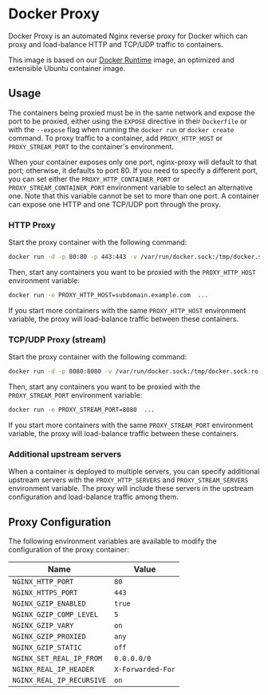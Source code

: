 # Docker Proxy

Docker Proxy is an automated Nginx reverse proxy for Docker which can proxy and load-balance HTTP and TCP/UDP traffic to
containers.

This image is based on our [Docker Runtime](https://github.com/sitepilot/docker-runtime) image, an optimized and
extensible Ubuntu container image.

## Usage

The containers being proxied must be in the same network and expose the port to be proxied, either using the `EXPOSE`
directive in their `Dockerfile` or with the `--expose` flag when running the `docker run` or `docker create` command. To
proxy traffic to a container, add `PROXY_HTTP_HOST` or `PROXY_STREAM_PORT` to the container's environment.

When your container exposes only one port, nginx-proxy will default to that port; otherwise, it defaults to port 80. If
you need to specify a different port, you can set either the `PROXY_HTTP_CONTAINER_PORT`
or `PROXY_STREAM_CONTAINER_PORT`
environment variable to select an alternative one. Note that this variable cannot be set to more than one port. A
container can expose one HTTP and one TCP/UDP port through the proxy.

### HTTP Proxy

Start the proxy container with the following command:

```bash
docker run -d -p 80:80 -p 443:443 -v /var/run/docker.sock:/tmp/docker.sock:ro ghcr.io/sitepilot/proxy:v1
```

Then, start any containers you want to be proxied with the `PROXY_HTTP_HOST` environment variable:

```bash
docker run -e PROXY_HTTP_HOST=subdomain.example.com  ...
```

If you start more containers with the same `PROXY_HTTP_HOST` environment variable, the proxy will load-balance traffic
between these containers.

### TCP/UDP Proxy (stream)

Start the proxy container with the following command:

```bash
docker run -d -p 8080:8080 -v /var/run/docker.sock:/tmp/docker.sock:ro ghcr.io/sitepilot/proxy:v1
```

Then, start any containers you want to be proxied with the `PROXY_STREAM_PORT` environment variable:

```bash
docker run -e PROXY_STREAM_PORT=8080  ...
```

If you start more containers with the same `PROXY_STREAM_PORT` environment variable, the proxy will load-balance traffic
between these containers.

### Additional upstream servers

When a container is deployed to multiple servers, you can specify additional upstream servers with
the `PROXY_HTTP_SERVERS` and `PROXY_STREAM_SERVERS` environment variable. The proxy will include these servers in the
upstream configuration and load-balance traffic among them.

## Proxy Configuration

The following environment variables are available to modify the configuration of the proxy container:

| Name                      | Value             |
|---------------------------|-------------------|
| `NGINX_HTTP_PORT`         | `80`              |
| `NGINX_HTTPS_PORT`        | `443`             |
| `NGINX_GZIP_ENABLED`      | `true`            |
| `NGINX_GZIP_COMP_LEVEL`   | `5`               |
| `NGINX_GZIP_VARY`         | `on`              |
| `NGINX_GZIP_PROXIED`      | `any`             |
| `NGINX_GZIP_STATIC`       | `off`             |
| `NGINX_SET_REAL_IP_FROM`  | `0.0.0.0/0`       |
| `NGINX_REAL_IP_HEADER`    | `X-Forwarded-For` |
| `NGINX_REAL_IP_RECURSIVE` | `on`              |
